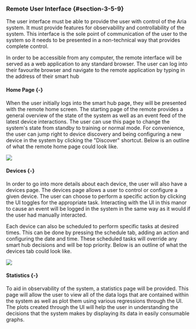 ### Remote User Interface {#section-3-5-9}

The user interface must be able to provide the user with control of the Aria system. It must
provide features for observability and controllability of the system. This interface is the
sole point of communication of the user to the system so it needs to be presented in a
non-technical way that provides complete control.

In order to be accessible from any computer, the remote interface will be served as a web
application to any standard browser. The user can log into their favourite browser and
navigate to the remote application by typing in the address of their smart hub

#### Home Page {-}

When the user initially logs into the smart hub page, they will be presented with the remote
home screen. The starting page of the remote provides a general overview of the state of the
system as well as an event feed of the latest device interactions. The user can use this page
to change the system's state from standby to training or normal mode. For convenience, the user
can jump right to device discovery and being configuring a new device in the system by clicking
the "Discover" shortcut. Below is an outline of what the remote home page could look like.

![](./images/UI-Homepage.png)

#### Devices {-}

In order to go into more details about each device, the user will also have a devices page. The
devices page allows a user to control or configure a given device. The user can choose to
perform a specific action by clicking the UI toggles for the appropriate task. Interacting with
the UI in this manor to cause an event will be logged in the system in the same way as it would
if the user had manually interacted.

Each device can also be scheduled to perform specific tasks at desired times. This can be done
by pressing the schedule tab, adding an action and configuring the date and time. These
scheduled tasks will override any smart hub decisions and will be top priority. Below is
an outline of what the devices tab could look like.

![](./images/UI-Devices.png)

#### Statistics {-}

To aid in observability of the system, a statistics page will be provided. This page will allow
the user to view all of the data logs that are contained within the system as well as plot them
using various regressions through the UI. The plots created through the UI will help the user in
understanding the decisions that the system makes by displaying its data in easily consumable
graphs.

